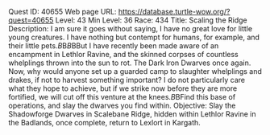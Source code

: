 Quest ID: 40655
Web page URL: https://database.turtle-wow.org/?quest=40655
Level: 43
Min Level: 36
Race: 434
Title: Scaling the Ridge
Description: I am sure it goes without saying, I have no great love for little young creatures. I have nothing but contempt for humans, for example, and their little pets.$B$B<He sneers beneath his mask.>$B$BBut I have recently been made aware of an encampment in Lethlor Ravine, and the skinned corpses of countless whelplings thrown into the sun to rot. The Dark Iron Dwarves once again. Now, why would anyone set up a guarded camp to slaughter whelplings and drakes, if not to harvest something important? I do not particularly care what they hope to achieve, but if we strike now before they are more fortified, we will cut off this venture at the knees.$B$BFind this base of operations, and slay the dwarves you find within.
Objective: Slay the Shadowforge Dwarves in Scalebane Ridge, hidden within Lethlor Ravine in the Badlands, once complete, return to Lexlort in Kargath.
